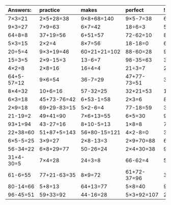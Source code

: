 | Answers: | practice | makes | perfect | ! |
| :--- | :--- | :--- | :--- | :--- |
| 7×3=21 | 2×5+28=38 | 9×8+68=140 | 9×5-7=38 | 6×2=12 | 
| 9×3=27 | 7×9=63 | 6×7=42 | 18÷6=3 | 54-22=32 | 
| 64÷8=8 | 37+19=56 | 6+51=57 | 72-62=10 | 8×6+23=71 | 
| 5×3=15 | 2×2=4 | 8×7=56 | 18-18=0 | 6×9=54 | 
| 20÷5=4 | 9×3+19=46 | 60+21+21=102 | 88-60=28 | 9+84+23=116 | 
| 15÷3=5 | 2×9-15=3 | 13-6=7 | 98-35=63 | 3×4=12 | 
| 4×2=8 | 2×8=16 | 16÷4=4 | 21÷3=7 | 2×1=2 | 
| 64+5-57=12 | 9×6=54 | 36-7=29 | 47+77-73=51 | 3×3=9 | 
| 8×4=32 | 10+6=16 | 57-32=25 | 32+21=53 | 1+28-27=2 | 
| 6×3=18 | 45+73-76=42 | 6+53-1=58 | 2×3=6 | 85+89+63=237 | 
| 2×9=18 | 69+29-83=15 | 5×2-6=4 | 77-18=59 | 33+54=87 | 
| 21-19=2 | 49+41=90 | 7×6+13=55 | 6×5=30 | 9×9-8=73 | 
| 93+1=94 | 43-27=16 | 8+10-5=13 | 1×8=8 | 7×5=35 | 
| 22+38=60 | 51+87+5=143 | 56+80-15=121 | 4×2-8=0 | 32÷4=8 | 
| 6×5-5=25 | 3×9=27 | 2×8-13=3 | 2×9+70=88 | 6×5+69=99 | 
| 56-34=22 | 6×8+29=77 | 50-26=24 | 2×4+30=38 | 9×8+78=150 | 
| 31+4-30=5 | 7×4=28 | 24÷3=8 | 66-62=4 | 5×9-5=40 | 
| 61-6=55 | 77+21-63=35 | 8×9=72 | 61+72-37=96 | 3×7=21 | 
| 80-14=66 | 5+8=13 | 64+13=77 | 5×8=40 | 9×3+73=100 | 
| 96-45=51 | 59+33=92 | 44-16=28 | 5×3+92=107 | 2×5=10 | 
